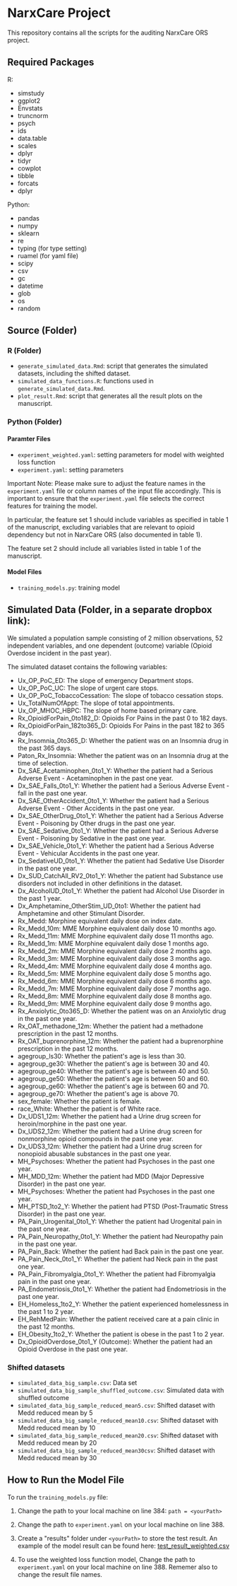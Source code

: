 # NarxCare Project

This repository contains all the scripts for the auditing NarxCare ORS project.

## Required Packages
R:
- simstudy
- ggplot2
- Envstats
- truncnorm
- psych
- ids
- data.table
- scales
- dplyr
- tidyr
- cowplot
- tibble
- forcats
- dplyr

Python:
- pandas
- numpy
- sklearn
- re
- typing (for type setting)
- ruamel (for yaml file)
- scipy
- csv
- gc
- datetime
- glob
- os
- random 

## Source (Folder)

### R (Folder)
- `generate_simulated_data.Rmd`: script that generates the simulated datasets, including the shifted dataset.
- `simulated_data_functions.R`: functions used in `generate_simulated_data.Rmd`.
- `plot_result.Rmd`: script that generates all the result plots on the manuscript.

### Python (Folder)
#### Paramter Files
- `experiment_weighted.yaml`: setting parameters for model with weighted loss function
- `experiment.yaml`: setting parameters 

Important Note: 
Please make sure to adjust the feature names in the `experiment.yaml` file or column names of the input file accordingly. This is important to ensure that the `experiment.yaml` file selects the correct features for training the model. 

In particular, the feature set 1 should include variables as specified in table 1 of the manuscript, excluding variables that are relevant to opioid dependency but not in NarxCare ORS (also documented in table 1).

The feature set 2 should include all variables listed in table 1 of the manuscript.

#### Model Files
- `training_models.py`:  training model

## Simulated Data (Folder, in a separate dropbox link):
We simulated a population sample consisting of 2 million observations, 52 independent variables, and one dependent (outcome) variable (Opioid Overdose incident in the past year). 

The simulated dataset contains the following variables:

- Ux_OP_PoC_ED: The slope of emergency Department stops.
- Ux_OP_PoC_UC: The slope of urgent care stops.
- Ux_OP_PoC_TobaccoCessation: The slope of tobacco cessation stops.
- Ux_TotalNumOfAppt: The slope of total appointments.
- Ux_OP_MHOC_HBPC: The slope of home based primary care.
- Rx_OpioidForPain_0to182_D: Opioids For Pains in the past 0 to 182 days.
- Rx_OpioidForPain_182to365_D: Opioids For Pains in the past 182 to 365 days.
- Rx_Insomnia_0to365_D:  Whether the patient was on an Insomnia drug in the past 365 days.
- Paton_Rx_Insomnia: Whether the patient was on an Insomnia drug at the time of selection.
- Dx_SAE_Acetaminophen_0to1_Y: Whether the patient had a Serious Adverse Event - Acetaminophen in the past one year.
- Dx_SAE_Falls_0to1_Y: Whether the patient had a Serious Adverse Event - fall in the past one year.
- Dx_SAE_OtherAccident_0to1_Y: Whether the patient had a Serious Adverse Event - Other Accidents in the past one year.
- Dx_SAE_OtherDrug_0to1_Y: Whether the patient had a Serious Adverse Event - Poisoning by Other drugs in the past one year.
- Dx_SAE_Sedative_0to1_Y: Whether the patient had a Serious Adverse Event - Poisoning by Sedative in the past one year.
- Dx_SAE_Vehicle_0to1_Y: Whether the patient had a Serious Adverse Event - Vehicular Accidents in the past one year.
- Dx_SedativeUD_0to1_Y: Whether the patient had Sedative Use Disorder in the past one year.
- Dx_SUD_CatchAll_RV2_0to1_Y: Whether the patient had Substance use disorders not included in other definitions in the dataset.
- Dx_AlcoholUD_0to1_Y: Whether the patient had Alcohol Use Disorder in the past 1 year.
- Dx_Amphetamine_OtherStim_UD_0to1: Whether the patient had Amphetamine and other Stimulant Disorder.
- Rx_Medd: Morphine equivalent daily dose on index date.
- Rx_Medd_10m: MME Morphine equivalent daily dose 10 months ago.
- Rx_Medd_11m: MME Morphine equivalent daily dose 11 months ago.
- Rx_Medd_1m: MME Morphine equivalent daily dose 1 months ago.
- Rx_Medd_2m: MME Morphine equivalent daily dose 2 months ago.
- Rx_Medd_3m: MME Morphine equivalent daily dose 3 months ago.
- Rx_Medd_4m: MME Morphine equivalent daily dose 4 months ago.
- Rx_Medd_5m: MME Morphine equivalent daily dose 5 months ago.
- Rx_Medd_6m: MME Morphine equivalent daily dose 6 months ago.
- Rx_Medd_7m: MME Morphine equivalent daily dose 7 months ago.
- Rx_Medd_8m: MME Morphine equivalent daily dose 8 months ago.
- Rx_Medd_9m: MME Morphine equivalent daily dose 9 months ago.
- Rx_Anxiolytic_0to365_D: Whether the patient was on an Anxiolytic drug in the past one year.
- Rx_OAT_methadone_12m: Whether the patient had a methadone prescription in the past 12 months.
- Rx_OAT_buprenorphine_12m: Whether the patient had a buprenorphine prescription in the past 12 months.
- agegroup_ls30: Whether the patient's age is less than 30.
- agegroup_ge30: Whether the patient's age is between 30 and 40.
- agegroup_ge40: Whether the patient's age is between 40 and 50.
- agegroup_ge50: Whether the patient's age is between 50 and 60.
- agegroup_ge60: Whether the patient's age is between 60 and 70.
- agegroup_ge70: Whether the patient's age is above 70.
- sex_female: Whether the patient is female.
- race_White: Whether the patient is of White race.
- Dx_UDS1_12m: Whether the patient had a Urine drug screen for heroin/morphine in the past one year.
- Dx_UDS2_12m: Whether the patient had a Urine drug screen for nonmorphine opioid compounds in the past one year.
- Dx_UDS3_12m: Whether the patient had a Urine drug screen for nonopioid abusable substances in the past one year.
- MH_Psychoses: Whether the patient had Psychoses in the past one year.
- MH_MDD_12m: Whether the patient had MDD (Major Depressive Disorder) in the past one year.
- MH_Psychoses: Whether the patient had Psychoses in the past one year.
- MH_PTSD_1to2_Y: Whether the patient had PTSD (Post-Traumatic Stress Disorder) in the past one year.
- PA_Pain_Urogenital_0to1_Y: Whether the patient had Urogenital pain in the past one year.
- PA_Pain_Neuropathy_0to1_Y: Whether the patient had Neuropathy pain in the past one year.
- PA_Pain_Back: Whether the patient had Back pain in the past one year.
- PA_Pain_Neck_0to1_Y: Whether the patient had Neck pain in the past one year.
- PA_Pain_Fibromyalgia_0to1_Y: Whether the patient had Fibromyalgia pain in the past one year.
- PA_Endometriosis_0to1_Y: Whether the patient had Endometriosis in the past one year.
- EH_Homeless_1to2_Y: Whether the patient experienced homelessness in the past 1 to 2 year.
- EH_RehMedPain: Whether the patient received care at a pain clinic in the past 12 months.
- EH_Obesity_1to2_Y: Whether the patient is obese in the past 1 to 2 year.
- Dx_OpioidOverdose_0to1_Y (Outcome): Whether the patient had an Opioid Overdose in the past one year.


### Shifted datasets
- `simulated_data_big_sample.csv`: Data set
- `simulated_data_big_sample_shuffled_outcome.csv`: Simulated data with shuffled outcome
- `simulated_data_big_sample_reduced_mean5.csv`: Shifted dataset with Medd reduced mean by 5
- `simulated_data_big_sample_reduced_mean10.csv`: Shifted dataset with Medd reduced mean by 10
- `simulated_data_big_sample_reduced_mean20.csv`: Shifted dataset with Medd reduced mean by 20
- `simulated_data_big_sample_reduced_mean30csv`: Shifted dataset with Medd reduced mean by 30



## How to Run the Model File

To run the `training_models.py` file:
1. Change the path to your local machine on line 384: `path = <yourPath>`
2. Change the path to `experiment.yaml` on your local machine  on line 388.
3. Create a "results" folder under `<yourPath>` to store the test result. An example of the model result can be found here: [test_result_weighted.csv](https://www.dropbox.com/s/hrujn6zesf9ath9/test_result_weighted.csv?dl=0)

4. To use the weighted loss function model, Change the path to `experiment.yaml` on your local machine  on line 388. Rememer also to change the result file names.


